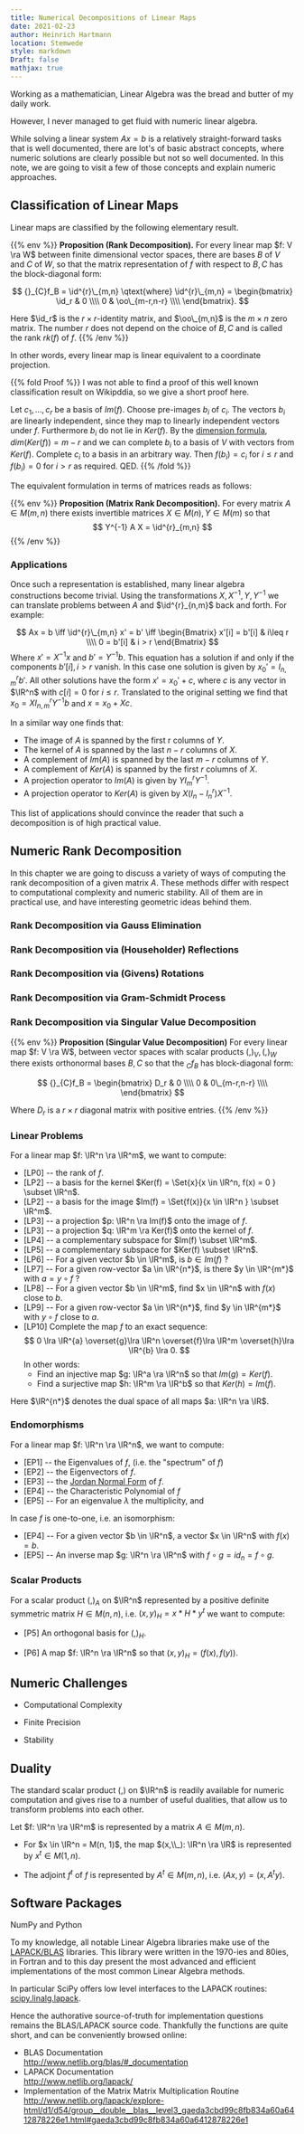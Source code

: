 ```yaml
---
title: Numerical Decompositions of Linear Maps
date: 2021-02-23
author: Heinrich Hartmann
location: Stemwede
style: markdown
Draft: false
mathjax: true
---
```

<style>
.markdown-container {
 width: 60em;
}
@media only screen and (max-width: 60em) {
    .markdown-container {
        text-align: left;
        width: 100%;
        margin: 0;
        margin-top: 3em;
        padding: 0.1em;
    }
}

</style>

<div style="display:none">
$$
  {{< import file="static/v2/preamble.tex" >}}
  \newcommand{\id}{\mathbb{1}}
  \newcommand{\oo}{\mathbb{0}}
  \newcommand{\iff}{\;\Leftrightarrow\;}
$$
</div>

Working as a mathematician, Linear Algebra was the bread and butter of my daily work.

However, I never managed to get fluid with numeric linear algebra.

While solving a
linear system $Ax=b$ is a relatively straight-forward tasks that is well documented, there are lot's
of basic abstract concepts, where numeric solutions are clearly possible but not so well
documented. In this note, we are going to visit a few of those concepts and explain numeric
approaches.

## Classification of Linear Maps

Linear maps are classified by the following elementary result.

{{% env %}}
**Proposition (Rank Decomposition).**
For every linear map $f: V \ra W$ between finite dimensional vector spaces, there are bases $B$ of
$V$ and $C$ of $W$, so that the matrix representation of $f$ with respect to $B,C$ has the
block-diagonal form:

$$
    {}_{C}f_B
    = \id^{r}\_{m,n} \qtext{where}
    \id^{r}\_{m,n} = \begin{bmatrix}
    \id_r & 0   \\\\
    0 & \oo\_{m-r,n-r} \\\\
    \end{bmatrix}.
$$

Here $\id_r$ is the $r\times r$-identity matrix, and $\oo\_{m,n}$ is the $m\times n$ zero matrix.
The number $r$ does not depend on the choice of $B,C$ and is called the rank $rk(f)$ of $f$.
{{% /env %}}

In other words, every linear map is linear equivalent to a coordinate projection.

{{% fold Proof %}}
I was not able to find a proof of this well known classification result on Wikipddia, so we give a
short proof here.

Let $c_1,\dots,c_r$ be a basis of $Im(f)$. Choose pre-images $b_i$ of $c_i$.
The vectors $b_i$ are linearly independent, since they
map to linearly independent vectors under $f$. Furthermore $b_i$ do not lie in $Ker(f)$.
By the [dimension formula](https://en.wikipedia.org/wiki/Linear_map#Kernel,_image_and_the_rank%E2%80%93nullity_theorem), $dim(Ker(f)) = m-r$ and we can complete $b_i$ to a basis of $V$ with
vectors from $Ker(f)$. Complete $c_i$ to a basis in an arbitrary way.
Then $f(b_i)=c_i$ for $i\leq r$ and $f(b_i) = 0$ for $i > r$ as required. QED.
{{% /fold %}}

The equivalent formulation in terms of matrices reads as follows:

{{% env %}}
**Proposition (Matrix Rank Decomposition).** For every matrix $A \in M(m,n)$ there exists 
invertible matrices $X \in M(n), Y\in M(m)$ so that
$$
    Y^{-1} A X = \id^{r}_{m,n}
$$
{{% /env %}}

### Applications

Once such a representation is established, many linear algebra constructions become trivial.  Using
the transformations $X,X^{-1},Y,Y^{-1}$ we can translate problems between $A$ and $\id^{r}_{n,m}$
back and forth. For example:

$$
Ax = b \iff \id^{r}\_{m,n} x' = b' \iff
\begin{Bmatrix}
x'[i] = b'[i] & i\leq r \\\\
    0 = b'[i] & i > r
\end{Bmatrix}
$$
Where $x'=X^{-1} x$ and $b'=Y^{-1}b$. This equation has a solution if and only if the components $b'[i], i>r$ vanish.
In this case one solution is given by $x_0'= I^r_{n,m} b'$. All other solutions have the form $x' = x_0' + c$,
where $c$ is any vector in $\IR^n$ with $c[i] = 0$ for $i \leq r$.
Translated to the original setting we find that $x_0 =  X I^r_{n,m} Y^{-1} b$ and $x = x_0 + X c$.

In a similar way one finds that:

* The image of $A$ is spanned by the first r columns of $Y$.
* The kernel of $A$ is spanned by the last $n-r$ columns of $X$.
* A complement of $Im(A)$ is spanned by the last $m-r$ columns of $Y$.
* A complement of $Ker(A)$ is spanned by the first $r$ columns of $X$.
* A projection operator to $Im(A)$ is given by $Y I^r_m Y^{-1}$.
* A projection operator to $Ker(A)$ is given by $X (I_n - I^r_n) X^{-1}$.

This list of applications should convince the reader that such a decomposition is of high practical value.

## Numeric Rank Decomposition

In this chapter we are going to discuss a variety of ways of computing the rank decomposition of a
given matrix $A$. These methods differ with respect to computational complexity and numeric stability.
All of them are in practical use, and have interesting geometric ideas behind them.

### Rank Decomposition via Gauss Elimination

### Rank Decomposition via (Householder) Reflections

### Rank Decomposition via (Givens) Rotations

### Rank Decomposition via Gram-Schmidt Process

### Rank Decomposition via Singular Value Decomposition

{{% env %}}
**Proposition (Singular Value Decomposition)** For every linear map $f: V \ra W$,
between vector spaces with scalar products $(,)_V, (,)_W$ there exists orthonormal bases $B,C$ so
that the ${}_Cf_B$ has block-diagonal form:

$$
{}_{C}f_B =
\begin{bmatrix}
D_r & 0          \\\\
0   & 0\_{m-r,n-r} \\\\
\end{bmatrix}
$$

Where $D_r$ is a $r\times r$ diagonal matrix with positive entries.
{{% /env %}}

### Linear Problems

For a linear map $f: \IR^n \ra \IR^m$, we want to compute:

* [LP0] -- the rank of $f$.
* [LP2] -- a basis for the kernel $Ker(f) = \Set{x}{x \in \IR^n, f(x) = 0 \} \subset \IR^n$.
* [LP2] -- a basis for the image $Im(f) = \Set{f(x)}{x \in \IR^n \} \subset \IR^m$.
* [LP3] -- a projection $p: \IR^n \ra Im(f)$ onto the image of $f$.
* [LP3] -- a projection $q: \IR^m \ra Ker(f)$ onto the kernel of $f$.
* [LP4] -- a complementary subspace for $Im(f) \subset \IR^m$.
* [LP5] -- a complementary subspace for $Ker(f) \subset \IR^n$.
* [LP6] -- For a given vector $b \in \IR^m$, is $b \in Im(f)$ ?
* [LP7] -- For a given row-vector $a \in \IR^{n*}$, is there $y \in \IR^{m*}$ with $a = y \circ f$ ?
* [LP8] -- For a given vector $b \in \IR^m$, find $x \in \IR^n$ with $f(x)$ close to $b$.
* [LP9] -- For a given row-vector $a \in \IR^{n*}$, find $y \in \IR^{m*}$ with $y \circ f$ close to $a$.
* [LP10] Complete the map $f$ to an exact sequence:
  $$ 0 \lra \IR^{a} \overset{g}\lra \IR^n \overset{f}\lra \IR^m \overset{h}\lra \IR^{b} \lra 0. $$
  In other words:
  - Find an injective map $g: \IR^a \ra \IR^n$ so that $Im(g) = Ker(f)$.
  - Find a surjective map $h: \IR^m \ra \IR^b$ so that $Ker(h) = Im(f)$.

Here $\IR^{n*}$ denotes the dual space of all maps $a: \IR^n \ra \IR$.

### Endomorphisms

For a linear map $f: \IR^n \ra \IR^n$, we want to compute:

* [EP1] -- the Eigenvalues of $f$, (i.e. the "spectrum" of $f$)
* [EP2] -- the Eigenvectors of $f$.
* [EP3] -- the [Jordan Normal Form](https://en.wikipedia.org/wiki/Jordan_normal_form) of $f$.
* [EP4] -- the Characteristic Polynomial of $f$
* [EP5] -- For an eigenvalue $\lambda$ the multiplicity, and 


In case $f$ is one-to-one, i.e. an isomorphism:

* [EP4] -- For a given vector $b \in \IR^n$, a vector $x \in \IR^n$ with $f(x) = b$.
* [EP5] -- An inverse map $g: \IR^n \ra \IR^n$ with $f \circ g = id_n = f \circ g$.

### Scalar Products

For a scalar product $(,)_A$ on $\IR^n$ represented by a positive definite symmetric matrix $H \in
M(n,n)$, i.e. $(x,y)_H = x * H * y^t$ we want to compute:

* [P5] An orthogonal basis for $(,)_H$.

* [P6] A map $f: \IR^n \ra \IR^n$ so that $(x,y)_H = (f(x),f(y))$.

## Numeric Challenges

* Computational Complexity

* Finite Precision

* Stability


## Duality

The standard scalar product $(,)$ on $\IR^n$ is readily available for numeric computation and gives
rise to a number of useful dualities, that allow us to transform problems into each other.

Let $f: \IR^n \ra \IR^m$ is represented by a matrix $A \in M(m,n)$.

* For $x \in \IR^n = M(n, 1)$, the map $(x,\\_): \IR^n \ra \IR$ is represented by $x^t \in M(1, n)$.

* The adjoint $f^t$ of $f$ is represented by $A^t \in M(m,n)$, i.e. $(Ax,y) = (x, A^ty)$.



## Software Packages

NumPy and Python

To my knowledge, all notable Linear Algebra libraries make use of the
[LAPACK/BLAS]() libraries. This library were written in the 1970-ies
and 80ies, in Fortran and to this day present the most advanced and efficient implementations
of the most common Linear Algebra methods.

In particular SciPy offers low level interfaces to the LAPACK routines: [scipy.linalg.lapack](https://docs.scipy.org/doc/scipy/reference/linalg.lapack.html#module-scipy.linalg.lapack).

Hence the authorative source-of-truth for implementation questions remains the BLAS/LAPACK source code.
Thankfully the functions are quite short, and can be conveniently browsed online:

- BLAS Documentation  
  http://www.netlib.org/blas/#_documentation
- LAPACK Documentation  
  http://www.netlib.org/lapack/
- Implementation of the Matrix Matrix Multiplication Routine  
  http://www.netlib.org/lapack/explore-html/d1/d54/group__double__blas__level3_gaeda3cbd99c8fb834a60a6412878226e1.html#gaeda3cbd99c8fb834a60a6412878226e1
